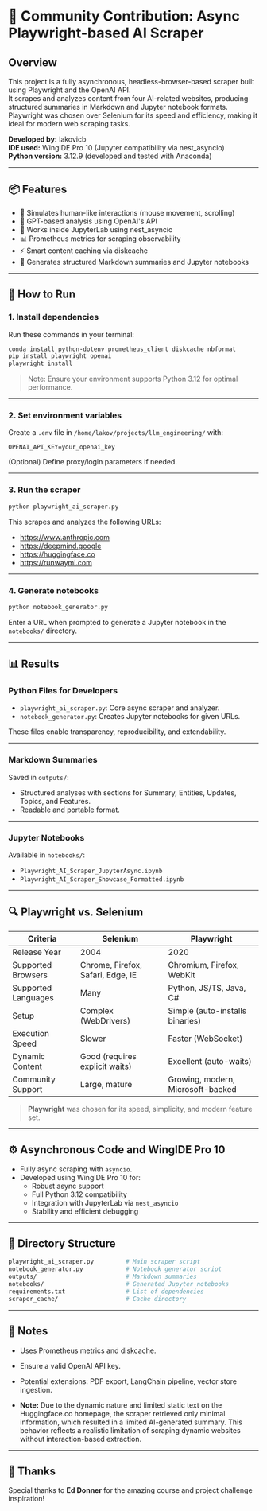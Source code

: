 
# 🧠 Community Contribution: Async Playwright-based AI Scraper

## Overview
This project is a fully asynchronous, headless-browser-based scraper built using Playwright and the OpenAI API.  
It scrapes and analyzes content from four AI-related websites, producing structured summaries in Markdown and Jupyter notebook formats.  
Playwright was chosen over Selenium for its speed and efficiency, making it ideal for modern web scraping tasks.

**Developed by:** lakovicb  
**IDE used:** WingIDE Pro 10 (Jupyter compatibility via nest_asyncio)  
**Python version:** 3.12.9 (developed and tested with Anaconda)

---

## 📦 Features
- 🧭 Simulates human-like interactions (mouse movement, scrolling)
- 🧠 GPT-based analysis using OpenAI's API
- 🧪 Works inside JupyterLab using nest_asyncio
- 📊 Prometheus metrics for scraping observability
- ⚡ Smart content caching via diskcache
- 📝 Generates structured Markdown summaries and Jupyter notebooks

---

## 🚀 How to Run

### 1. Install dependencies
Run these commands in your terminal:
```bash
conda install python-dotenv prometheus_client diskcache nbformat
pip install playwright openai
playwright install
```
> Note: Ensure your environment supports Python 3.12 for optimal performance.

---

### 2. Set environment variables
Create a `.env` file in `/home/lakov/projects/llm_engineering/` with:
```env
OPENAI_API_KEY=your_openai_key
```
(Optional) Define proxy/login parameters if needed.

---

### 3. Run the scraper
```bash
python playwright_ai_scraper.py
```
This scrapes and analyzes the following URLs:
- https://www.anthropic.com
- https://deepmind.google
- https://huggingface.co
- https://runwayml.com

---

### 4. Generate notebooks
```bash
python notebook_generator.py
```
Enter a URL when prompted to generate a Jupyter notebook in the `notebooks/` directory.

---

## 📊 Results

### Python Files for Developers
- `playwright_ai_scraper.py`: Core async scraper and analyzer.
- `notebook_generator.py`: Creates Jupyter notebooks for given URLs.

These files enable transparency, reproducibility, and extendability.

---

### Markdown Summaries
Saved in `outputs/`:
- Structured analyses with sections for Summary, Entities, Updates, Topics, and Features.
- Readable and portable format.

---

### Jupyter Notebooks
Available in `notebooks/`:
- `Playwright_AI_Scraper_JupyterAsync.ipynb`
- `Playwright_AI_Scraper_Showcase_Formatted.ipynb`

---

## 🔍 Playwright vs. Selenium

| Criteria              | Selenium                              | Playwright                           |
|------------------------|---------------------------------------|--------------------------------------|
| Release Year           | 2004                                  | 2020                                 |
| Supported Browsers     | Chrome, Firefox, Safari, Edge, IE     | Chromium, Firefox, WebKit            |
| Supported Languages    | Many                                  | Python, JS/TS, Java, C#              |
| Setup                  | Complex (WebDrivers)                  | Simple (auto-installs binaries)      |
| Execution Speed        | Slower                                | Faster (WebSocket)                   |
| Dynamic Content        | Good (requires explicit waits)        | Excellent (auto-waits)               |
| Community Support      | Large, mature                        | Growing, modern, Microsoft-backed    |

> **Playwright** was chosen for its speed, simplicity, and modern feature set.

---

## ⚙️ Asynchronous Code and WingIDE Pro 10

- Fully async scraping with `asyncio`.
- Developed using WingIDE Pro 10 for:
  - Robust async support
  - Full Python 3.12 compatibility
  - Integration with JupyterLab via `nest_asyncio`
  - Stability and efficient debugging

---

## 📁 Directory Structure

```bash
playwright_ai_scraper.py         # Main scraper script
notebook_generator.py            # Notebook generator script
outputs/                         # Markdown summaries
notebooks/                       # Generated Jupyter notebooks
requirements.txt                 # List of dependencies
scraper_cache/                   # Cache directory
```

---

## 📝 Notes

- Uses Prometheus metrics and diskcache.
- Ensure a valid OpenAI API key.
- Potential extensions: PDF export, LangChain pipeline, vector store ingestion.

- **Note:** Due to the dynamic nature and limited static text on the Huggingface.co homepage, the scraper retrieved only minimal information, which resulted in a limited AI-generated summary. This behavior reflects a realistic limitation of scraping dynamic websites without interaction-based extraction.


---

## 🙏 Thanks

Special thanks to **Ed Donner** for the amazing course and project challenge inspiration!

